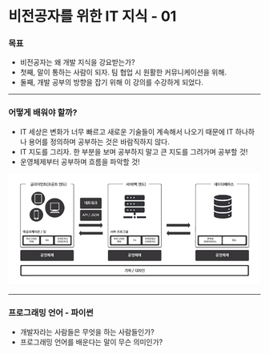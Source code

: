 

# 비전공자를 위한 IT 지식 - 01



### 목표

- 비전공자는 왜 개발 지식을 강요받는가?
- 첫째, 말이 통하는 사람이 되자. 팀 협업 시 원활한 커뮤니케이션을 위해.
- 둘째, 개발 공부의 방향을 잡기 위해 이 강의를 수강하게 되었다.



---



### 어떻게 배워야 할까?

- IT 세상은 변화가 너무 빠르고 새로운 기술들이 계속해서 나오기 때문에 IT 하나하나 용어를 정의하며 공부하는 것은 바람직하지 않다.
- IT 지도를 그리자. 한 부분을 보며 공부하지 말고 큰 지도를 그려가며 공부할 것!
- 운영체제부터 공부하며 흐름을 파악할 것!

![IT_Map](IT_01.assets/IT_Map.png)



---



### 프로그래밍 언어 - 파이썬

- 개발자라는 사람들은 무엇을 하는 사람들인가?
- 프로그래밍 언어를 배운다는 말이 무슨 의미인가?